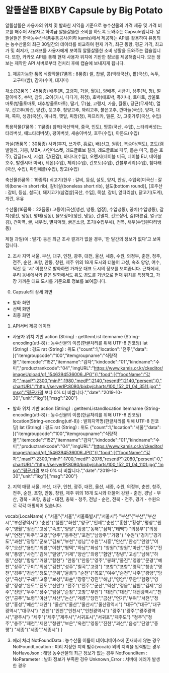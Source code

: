 # 알뜰살뜰 BIXBY Capsule  by Big Potato

알뜰살뜰은 사용자의 위치 및 발화한 지역을 기준으로 농수산물의 가격 제공 및 가격 비교를 해주어 사용자로 하여금 알뜰살뜰한 소비를 하도록 도와주는 Capsule입니다.
알뜰살뜰은 한국농수산식품유통공사(이하 kamis)에서 제공하는 API를 활용하여 유통되는 농수산물의 최근 30일간의 데이터를 비교하여 현재 가격, 최근 동향, 평균 가격, 최고가 및 최저가, 그래프를 사용자에게 보여줘 알뜰살뜰한 소비 생활을 도와주는 캡슐입니다. 또한, 카카오 API를 통해 현재 사용자 위치에 기반한 정보를 제공해줍니다. 모든 정보는 제작한 API 서버로부터 전처리 후에 캡슐에 보내지게 됩니다.

1) 제공가능한 품목
식량작물(7품목 : 8품종)
쌀, 찹쌀, 콩(백태국산), 팥(국산), 녹두, 고구마(밤), 감자(수미, 대지마)

채소(32품목：45품종)
배추(봄, 고랭지, 가을, 월동), 양배추, 시금치, 상추(적, 청), 얼갈이배추, 수박, 참외, 오이(가시, 다다기, 취청), 호박(애호박, 쥬키니), 토마토, 방울토마토(방울토마토, 대추방울토마토), 딸기, 무(봄, 고랭지, 가을, 월동), 당근(무세척), 열무, 건고추(화건, 양건), 풋고추, 청양고추, 꽈리고추, 붉은고추, 깐마늘(국산), 양파, 대파, 쪽파, 생강(국산), 미나리, 깻잎, 피망(청), 파프리카, 멜론, 갓, 고춧가루(국산, 수입)

특용작물(7품목：11품종)
참깨(국산백색, 중국, 인도), 땅콩(국산, 수입), 느타리버섯(느타리버섯, 애느타리버섯), 팽이버섯, 새송이버섯, 호두(수입), 아몬드(수입)

과실(15품목：30품종)
사과(후지, 쓰가루, 홍로), 배(신고, 원황), 복숭아(백도), 포도(캠벨얼리, 거봉, MBA, 샤인머스켓, 레드글로브 칠레, 레드글로브 페루, 톰슨 미국, 톰슨 호주), 감귤(노지, 시설), 감(단감), 바나나(수입), 오렌지(네이블 미국, 네이블 EU, 네이블 호주, 발렌시아 미국), 레몬(수입), 체리(수입), 건포도(수입), 건블루베리(수입), 참다래(국산, 수입), 파인애플(수입), 망고(수입)

축산물(5품목：19종류)
쇠고기(한우 : 갈비, 등심, 설도, 양지, 안심, 수입육[미국산 : 갈비(bone-in short rib), 갈비살(boneless short rib), 설도(bottom round)], [호주산 : 갈비, 등심, 설도]), 돼지고기(삼겹살[국산, 수입], 목살, 갈비, 앞다리살), 닭고기(도계), 계란, 우유

수산물(16품목：22품종)
고등어(국산[생선, 냉동, 염장], 수입냉동), 꽁치(수입냉동), 갈치(생선, 냉동), 명태(냉동), 물오징어(생선, 냉동), 건멸치, 건오징어, 김(마른김, 얼구운김), 건미역, 굴, 새우젓, 멸치액젓, 굵은소금, 조기(수입부세), 전복, 새우(수입흰다리냉동)

제철 과일(예 : 딸기) 등은 최근 조사 결과가 없을 경우, '한 달간의 정보가 없다'고 보여집니다.

2) 조사 지역
서울, 부산, 대구, 인천, 광주, 대전, 울산, 세종, 수원, 의정부, 춘천, 청주, 전주, 순천, 포항, 안동, 창원, 제주
위의 18개 도시와 더불어 고성, 속초 양양, 여수, 익산 등 '시' 이름으로 발화하면 가까운 대표 도시의 정보를 보여줍니다.
근처에서, 우리 동네에서와 같은 발화에서도 위도·경도를 기반으로 현재 위치를 특정하고, 가장 가까운 대표 도시를 기준으로 정보를 보여줍니다.


0. Capsule의 상세 화면
- 발화 화면
- 선택 화면
- 최종 화면



1. API서버 제공 데이터
- 사용자 위치 기반 
    action (String) : getItemList
    itemname (String-encoding(utf-8)) : 농수산물의 이름(한글처리를 위해 UTF-8 인코딩)
    lat (String) : 경도
    rat (String) : 위도
{"count":1,"location":"전주","data":[{"itemgroupcode":"100","itemgroupname":"식량작물","itemcode":"152","itemname":"감자","kindcode":"01","kindname":"수미","productrankcode":"04","imgURL":"https://www.kamis.or.kr/ckeditor/imageUpload/g1_1546394536006.JPG"}],"food":[{"foodName":"감자","maxP":2300,"minP":1980,"medP":2140,"resentP":2140,"persent":0,"chartURL":"http://serverIP:8080/bixby/charts/100_152_01_04_3511.jpg","msg":"평균가격 보다 0% 더 비쌉니다.","date":"2019-10-30","unit":"1kg"}],"msg":"200"}

- 발화 위치 기반
    action (String) : getItemListandlocation
    itemname (String-encoding(utf-8)) : 농수산물의 이름(한글처리를 위해 UTF-8 인코딩)
    location(String-encoding(utf-8)) : 발화지역명(한글처리를 위해 UTF-8 인코딩)
    lat (String) : 경도
    rat (String) : 위도
{"count":1,"location":"서울","data":[{"itemgroupcode":"100","itemgroupname":"식량작물","itemcode":"152","itemname":"감자","kindcode":"01","kindname":"수미","productrankcode":"04","imgURL":"https://www.kamis.or.kr/ckeditor/imageUpload/g1_1546394536006.JPG"}],"food":[{"foodName":"감자","maxP":2300,"minP":1700,"medP":2076,"resentP":2080,"persent":0,"chartURL":"http://serverIP:8080/bixby/charts/100_152_01_04_1101.jpg","msg":"평균가격 보다 0% 더 비쌉니다.","date":"2019-10-30","unit":"1kg"}],"msg":"200"}

2. 지역 매핑
서울, 부산, 대구, 인천, 광주, 대전, 울산, 세종, 수원, 의정부, 춘천, 청주, 전주, 순천, 포항, 안동, 창원, 제주
위의 18개 도시와 더불어 강원 - 춘천, 경남 - 부산, 경북 - 포항, 충남 - 대전, 충북 - 청주, 전남 - 순천, 전북 - 전주, 경기 - 수원으로 각각 매핑되어 
있습니다.

vocab(LocaName) {
"서울"{"서울","서울특별시","서울시"}
"부산"{"부산","부산시","부산광역시"}
"춘천"{"철원","화천","양구","인제","춘천","홍천","횡성","평창","원주","영월","정선","고성","속초","양양","강릉","동해","삼척","태백"}
"의정부"{"의정부","연천","파주","고양","양주","동두천","포천","남양주","가평"}
"수원"{"경기","경기도","과천","광명","군포","김포","부천","성남","수원","시흥","안산","안성","안양","여주","오산","용인","의왕","이천","평택","하남","화성"}
"창원"{"창원","마산","진주","진해","통영","사천","김해","밀양","거제","양산","의령","함안","창녕","고성","남해","하동","산청","함양","거창","합천"}
"안동"{"안동","영주","봉화","울진","영양","문경","예천","상주","구미","의성","김천","성주","칠곡","고령"}
"포항"{"포항","영덕","청송","영천","경주","경산","청도","군위","울릉"}
"순천"{"목포","여수","순천","나주","광양","담양","곡성","구례","고흥","보성","화순","장흥","강진","해남","영암","무안","함평","영광","장성","완도","진도","신안"}
"전주"{"전주","군산","익산","정읍","남원","김제","완주","진안","무주","장수","임실","순창","고창","부안"}
"대전"{"대전","대전광역시","천안","공주","보령","아산","서산","논산","계룡","당진","금산","연기","부여","서천","청양","홍성","예산","태안"}
"울산"{"울산","울산시","울산광역시"}
"대구"{"대구","대구광역시","대구시"}
"인천"{"인천","인천시","인천광역시"}
"광주"{"광주","광주광역시","광주시"}
"제주"{"제주","제주시","서귀포시","서귀포","제주도"}
"청주"{"청주","충주","제천","제천","청원","보은","옥천","영동","진천","괴산","음성","단양","증평"}
"세종"{"세종","세종시"}
}



3. 에러 처리
NotFoundData : 농수산물 이름이 데이터베이스에 존재하지 않는 경우
NotFoundLocation : 미리 지정한 지역 범주(vocab) 외의 지역을 입력받는 경우
NoHaveJson : 해당 농수산물의 최근 정보가 없는 경우
NotFoundItem : NoParameter : 발화 정보가 부족한 경우
Unknown_Error : 서버에 에러가 발생한 경우